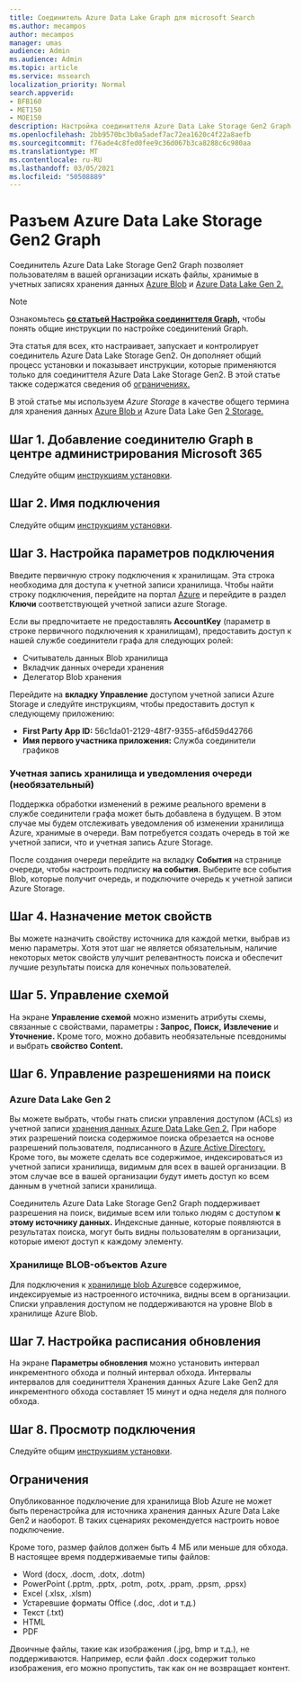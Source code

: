 ```yaml
---
title: Соединитель Azure Data Lake Graph для microsoft Search
ms.author: mecampos
author: mecampos
manager: umas
audience: Admin
ms.audience: Admin
ms.topic: article
ms.service: mssearch
localization_priority: Normal
search.appverid:
- BFB160
- MET150
- MOE150
description: Настройка соединиттеля Azure Data Lake Storage Gen2 Graph для microsoft Search
ms.openlocfilehash: 2bb9570bc3b0a5adef7ac72ea1620c4f22a8aefb
ms.sourcegitcommit: f76ade4c8fed0fee9c36d067b3ca8288c6c980aa
ms.translationtype: MT
ms.contentlocale: ru-RU
ms.lasthandoff: 03/05/2021
ms.locfileid: "50508889"
---
```

<!---Previous ms.author: monaray --->

# <a name="azure-data-lake-storage-gen2-graph-connector"></a>Разъем Azure Data Lake Storage Gen2 Graph

Соединитель Azure Data Lake Storage Gen2 Graph позволяет пользователям в вашей организации искать файлы, хранимые в учетных записях хранения данных [Azure Blob](https://docs.microsoft.com/azure/storage/blobs/storage-blobs-introduction) и [Azure Data Lake Gen 2.](https://docs.microsoft.com/azure/storage/blobs/data-lake-storage-introduction)

> [!NOTE]
> Ознакомьтесь [**со статьей Настройка соединиттеля Graph,**](configure-connector.md) чтобы понять общие инструкции по настройке соединитений Graph.

Эта статья для всех, кто настраивает, запускает и контролирует соединитель Azure Data Lake Storage Gen2. Он дополняет общий процесс установки и показывает инструкции, которые применяются только для соединиттеля Azure Data Lake Storage Gen2. В этой статье также содержатся сведения об [ограничениях.](#limitations)

В этой статье мы используем *Azure Storage* в качестве общего термина для хранения данных [Azure Blob и](https://docs.microsoft.com/azure/storage/blobs/storage-blobs-introduction) Azure Data Lake Gen [2 Storage.](https://docs.microsoft.com/azure/storage/blobs/data-lake-storage-introduction)

## <a name="step-1-add-a-graph-connector-in-the-microsoft-365-admin-center"></a>Шаг 1. Добавление соединителю Graph в центре администрирования Microsoft 365

Следуйте общим [инструкциям установки](https://docs.microsoft.com/microsoftsearch/configure-connector).
<!---If the above phrase does not apply, delete it and insert specific details for your data source that are different from general setup instructions.-->

## <a name="step-2-name-the-connection"></a>Шаг 2. Имя подключения

Следуйте общим [инструкциям установки](https://docs.microsoft.com/microsoftsearch/configure-connector).
<!---If the above phrase does not apply, delete it and insert specific details for your data source that are different from general setup instructions.-->

## <a name="step-3-configure-the-connection-settings"></a>Шаг 3. Настройка параметров подключения

Введите первичную строку подключения к хранилищам. Эта строка необходима для доступа к учетной записи хранилища. Чтобы найти строку подключения, перейдите на портал [Azure](https://ms.portal.azure.com/#home) и перейдите в раздел **Ключи** соответствующей учетной записи azure Storage.

Если вы предпочитаете не предоставлять **AccountKey** (параметр в строке первичного подключения к хранилищам), предоставить доступ к нашей службе соединители графа для следующих ролей:

* Считыватель данных Blob хранилища
* Вкладчик данных очереди хранения
* Делегатор Blob хранения

Перейдите на **вкладку Управление** доступом учетной записи Azure Storage и следуйте инструкциям, чтобы предоставить доступ к следующему приложению:

* **First Party App ID:** 56c1da01-2129-48f7-9355-af6d59d42766
* **Имя первого участника приложения:** Служба соединители графиков

### <a name="storage-account-and-queue-notifications-optional"></a>Учетная запись хранилища и уведомления очереди (необязательный)

Поддержка обработки изменений в режиме реального времени в службе соединители графа может быть добавлена в будущем. В этом случае мы будем отслеживать уведомления об изменении хранилища Azure, хранимые в очереди. Вам потребуется создать очередь в той же учетной записи, что и учетная запись Azure Storage.

После создания очереди перейдите на вкладку **События** на странице очереди, чтобы настроить подписку **на события.** Выберите все события Blob, которые получит очередь, и подключите очередь к учетной записи Azure Storage.

## <a name="step-4-assign-property-labels"></a>Шаг 4. Назначение меток свойств

Вы можете назначить свойству источника для каждой метки, выбрав из меню параметры. Хотя этот шаг не является обязательным, наличие некоторых меток свойств улучшит релевантность поиска и обеспечит лучшие результаты поиска для конечных пользователей.

## <a name="step-5-manage-schema"></a>Шаг 5. Управление схемой

На экране **Управление схемой** можно изменить атрибуты схемы, связанные с свойствами, параметры **: Запрос,** **Поиск,** **Извлечение** и **Уточнение.** Кроме того, можно добавить необязательные псевдонимы и выбрать **свойство Content.**

## <a name="step-6-manage-search-permissions"></a>Шаг 6. Управление разрешениями на поиск

### <a name="azure-data-lake-gen-2"></a>Azure Data Lake Gen 2

Вы можете выбрать, чтобы гнать списки управления доступом (ACLs) из учетной записи [хранения данных Azure Data Lake Gen 2.](https://docs.microsoft.com/azure/storage/blobs/data-lake-storage-introduction) При наборе этих разрешений поиска содержимое поиска обрезается на основе разрешений пользователя, подписанного в [Azure Active Directory.](https://docs.microsoft.com/azure/active-directory/) Кроме того, вы можете сделать все содержимое, индексироваться из учетной записи хранилища, видимым для всех в вашей организации. В этом случае все в вашей организации будут иметь доступ ко всем данным в учетной записи хранилища.

Соединитель Azure Data Lake Storage Gen2 Graph поддерживает разрешения на поиск, видимые всем или только людям с доступом **к этому источнику данных.** Индексные данные, которые появляются в результатах поиска, могут быть видны пользователям в организации, которые имеют доступ к каждому элементу.

### <a name="azure-blob-storage"></a>Хранилище BLOB-объектов Azure

Для подключения к [хранилище blob Azure](https://docs.microsoft.com/azure/storage/blobs/storage-blobs-introduction)все содержимое, индексируемые из настроенного источника, видны всем в организации. Списки управления доступом не поддерживаются на уровне Blob в хранилище Azure Blob.

## <a name="step-7-set-the-refresh-schedule"></a>Шаг 7. Настройка расписания обновления

На экране **Параметры обновления** можно установить интервал инкрементного обхода и полный интервал обхода. Интервалы интервалов для соединиттеля Хранения данных Azure Lake Gen2 для инкрементного обхода составляет 15 минут и одна неделя для полного обхода.

## <a name="step-8-review-connection"></a>Шаг 8. Просмотр подключения

Следуйте общим [инструкциям установки](https://docs.microsoft.com/microsoftsearch/configure-connector).
<!---If the above phrase does not apply, delete it and insert specific details for your data source that are different from general setup instructions.-->

<!---## Troubleshooting-->
<!---Insert troubleshooting recommendations for this data source-->

## <a name="limitations"></a>Ограничения

Опубликованное подключение для хранилища Blob Azure не может быть перенастройка для источника хранения данных Azure Data Lake Gen2 и наоборот. В таких сценариях рекомендуется настроить новое подключение.

Кроме того, размер файлов должен быть 4 МБ или меньше для обхода. В настоящее время поддерживаемые типы файлов:

* Word (docx, .docm, .dotx, .dotm)
* PowerPoint (.pptm, .pptx, .potm, .potx, .ppam, .ppsm, .ppsx)
* Excel (.xlsx, .xlsm)
* Устаревшие форматы Office (.doc, .dot и т.д.)
* Текст (.txt)
* HTML
* PDF

Двоичные файлы, такие как изображения (.jpg, bmp и т.д.), не поддерживаются. Например, если файл .docx содержит только изображения, его можно пропустить, так как он не возвращает контент.
